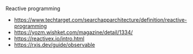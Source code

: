Reactive programming
- https://www.techtarget.com/searchapparchitecture/definition/reactive-programming
- https://yozm.wishket.com/magazine/detail/1334/
- https://reactivex.io/intro.html
- https://rxjs.dev/guide/observable